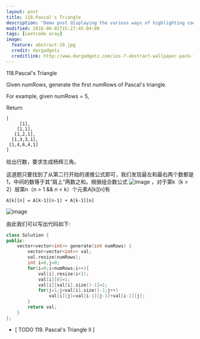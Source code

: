 ```yaml
---
layout: post
title: 118.Pascal's Triangle
description: "Demo post displaying the various ways of highlighting code in Markdown."
modified: 2016-06-01T15:27:45-04:00
tags: [Leetcode aray]
image:
  feature: abstract-10.jpg
  credit: dargadgetz
  creditlink: http://www.dargadgetz.com/ios-7-abstract-wallpaper-pack-for-iphone-5-and-ipod-touch-retina/
---
```

118.Pascal's Triangle

Given numRows, generate the first numRows of Pascal's triangle.

For example, given numRows = 5,

Return

```
[
     [1],
    [1,1],
   [1,2,1],
  [1,3,3,1],
 [1,4,6,4,1]
]
```
给出行数，要求生成杨辉三角。

这道题只要找到了从第二行开始的递推公式即可，我们发现最左和最右两个数都是1，中间的数等于其“肩上”两数之和。根据组合数公式
![image](C:\Users\Kelvin\Desktop\c702e84dfa4142f435d9c2bbbbfeeae0.png)
，对于第k（k > 2）层第n（n > 1 && n < k）个元素A[k][n]有
```
A[k][n] = A[k-1][n-1] + A[k-1][n]
```
![image](C:\Users\Kelvin\Desktop\PascalTriangleAnimated2.gif)

由此我们可以写出代码如下:

```c++
class Solution {
public:
    vector<vector<int>> generate(int numRows) {
        vector<vector<int>> val;
        val.resize(numRows);
        int i=0,j=0;
        for(i=0;i<numRows;i++){
            val[i].resize(i+1);
            val[i][0]=1;
            val[i][val[i].size()-1]=1;
            for(j=1;j<val[i].size()-1;j++)
                val[i][j]=val[i-1][j-1]+val[i-1][j];
        }
        return val;
    }
};
```

- [ TODO 119. Pascal's Triangle II ] 